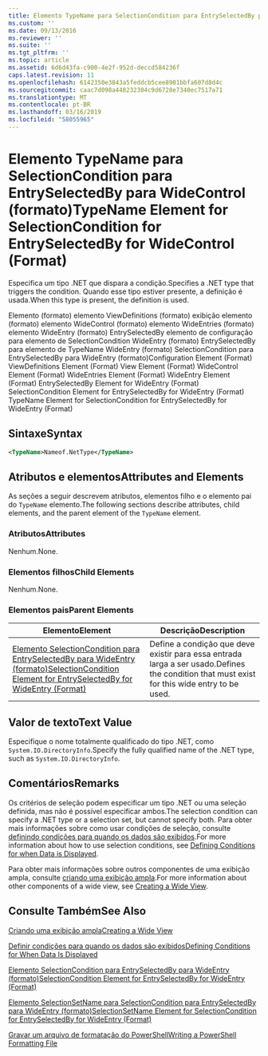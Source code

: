 ```yaml
---
title: Elemento TypeName para SelectionCondition para EntrySelectedBy para WideControl (formato) | Microsoft Docs
ms.custom: ''
ms.date: 09/13/2016
ms.reviewer: ''
ms.suite: ''
ms.tgt_pltfrm: ''
ms.topic: article
ms.assetid: 6d6d43fa-c900-4e2f-952d-deccd584236f
caps.latest.revision: 11
ms.openlocfilehash: 6142350e3843a5feddcb5cee8901bbfa607d8d4c
ms.sourcegitcommit: caac7d098a448232304c9d6728e7340ec7517a71
ms.translationtype: MT
ms.contentlocale: pt-BR
ms.lasthandoff: 03/16/2019
ms.locfileid: "58055965"
---
```

# <a name="typename-element-for-selectioncondition-for-entryselectedby-for-widecontrol-format"></a><span data-ttu-id="ec671-102">Elemento TypeName para SelectionCondition para EntrySelectedBy para WideControl (formato)</span><span class="sxs-lookup"><span data-stu-id="ec671-102">TypeName Element for SelectionCondition for EntrySelectedBy for WideControl (Format)</span></span>

<span data-ttu-id="ec671-103">Especifica um tipo .NET que dispara a condição.</span><span class="sxs-lookup"><span data-stu-id="ec671-103">Specifies a .NET type that triggers the condition.</span></span> <span data-ttu-id="ec671-104">Quando esse tipo estiver presente, a definição é usada.</span><span class="sxs-lookup"><span data-stu-id="ec671-104">When this type is present, the definition is used.</span></span>

<span data-ttu-id="ec671-105">Elemento (formato) elemento ViewDefinitions (formato) exibição elemento (formato) elemento WideControl (formato) elemento WideEntries (formato) elemento WideEntry (formato) EntrySelectedBy elemento de configuração para elemento de SelectionCondition WideEntry (formato) EntrySelectedBy para elemento de TypeName WideEntry (formato) SelectionCondition para EntrySelectedBy para WideEntry (formato)</span><span class="sxs-lookup"><span data-stu-id="ec671-105">Configuration Element (Format) ViewDefinitions Element (Format) View Element (Format) WideControl Element (Format) WideEntries Element (Format) WideEntry Element (Format) EntrySelectedBy Element for WideEntry (Format) SelectionCondition Element for EntrySelectedBy for WideEntry (Format) TypeName Element for SelectionCondition for EntrySelectedBy for WideEntry (Format)</span></span>

## <a name="syntax"></a><span data-ttu-id="ec671-106">Sintaxe</span><span class="sxs-lookup"><span data-stu-id="ec671-106">Syntax</span></span>

```xml
<TypeName>Nameof.NetType</TypeName>
```

## <a name="attributes-and-elements"></a><span data-ttu-id="ec671-107">Atributos e elementos</span><span class="sxs-lookup"><span data-stu-id="ec671-107">Attributes and Elements</span></span>

<span data-ttu-id="ec671-108">As seções a seguir descrevem atributos, elementos filho e o elemento pai do `TypeName` elemento.</span><span class="sxs-lookup"><span data-stu-id="ec671-108">The following sections describe attributes, child elements, and the parent element of the `TypeName` element.</span></span>

### <a name="attributes"></a><span data-ttu-id="ec671-109">Atributos</span><span class="sxs-lookup"><span data-stu-id="ec671-109">Attributes</span></span>

<span data-ttu-id="ec671-110">Nenhum.</span><span class="sxs-lookup"><span data-stu-id="ec671-110">None.</span></span>

### <a name="child-elements"></a><span data-ttu-id="ec671-111">Elementos filhos</span><span class="sxs-lookup"><span data-stu-id="ec671-111">Child Elements</span></span>

<span data-ttu-id="ec671-112">Nenhum.</span><span class="sxs-lookup"><span data-stu-id="ec671-112">None.</span></span>

### <a name="parent-elements"></a><span data-ttu-id="ec671-113">Elementos pais</span><span class="sxs-lookup"><span data-stu-id="ec671-113">Parent Elements</span></span>

|<span data-ttu-id="ec671-114">Elemento</span><span class="sxs-lookup"><span data-stu-id="ec671-114">Element</span></span>|<span data-ttu-id="ec671-115">Descrição</span><span class="sxs-lookup"><span data-stu-id="ec671-115">Description</span></span>|
|-------------|-----------------|
|[<span data-ttu-id="ec671-116">Elemento SelectionCondition para EntrySelectedBy para WideEntry (formato)</span><span class="sxs-lookup"><span data-stu-id="ec671-116">SelectionCondition Element for EntrySelectedBy for WideEntry (Format)</span></span>](./selectioncondition-element-for-entryselectedby-for-widecontrol-format.md)|<span data-ttu-id="ec671-117">Define a condição que deve existir para essa entrada larga a ser usado.</span><span class="sxs-lookup"><span data-stu-id="ec671-117">Defines the condition that must exist for this wide entry to be used.</span></span>|

## <a name="text-value"></a><span data-ttu-id="ec671-118">Valor de texto</span><span class="sxs-lookup"><span data-stu-id="ec671-118">Text Value</span></span>

<span data-ttu-id="ec671-119">Especifique o nome totalmente qualificado do tipo .NET, como `System.IO.DirectoryInfo`.</span><span class="sxs-lookup"><span data-stu-id="ec671-119">Specify the fully qualified name of the .NET type, such as `System.IO.DirectoryInfo`.</span></span>

## <a name="remarks"></a><span data-ttu-id="ec671-120">Comentários</span><span class="sxs-lookup"><span data-stu-id="ec671-120">Remarks</span></span>

<span data-ttu-id="ec671-121">Os critérios de seleção podem especificar um tipo .NET ou uma seleção definida, mas não é possível especificar ambos.</span><span class="sxs-lookup"><span data-stu-id="ec671-121">The selection condition can specify a .NET type or a selection set, but cannot specify both.</span></span> <span data-ttu-id="ec671-122">Para obter mais informações sobre como usar condições de seleção, consulte [definindo condições para quando os dados são exibidos](./defining-conditions-for-displaying-data.md).</span><span class="sxs-lookup"><span data-stu-id="ec671-122">For more information about how to use selection conditions, see [Defining Conditions for when Data is Displayed](./defining-conditions-for-displaying-data.md).</span></span>

<span data-ttu-id="ec671-123">Para obter mais informações sobre outros componentes de uma exibição ampla, consulte [criando uma exibição ampla](./creating-a-wide-view.md).</span><span class="sxs-lookup"><span data-stu-id="ec671-123">For more information about other components of a wide view, see [Creating a Wide View](./creating-a-wide-view.md).</span></span>

## <a name="see-also"></a><span data-ttu-id="ec671-124">Consulte Também</span><span class="sxs-lookup"><span data-stu-id="ec671-124">See Also</span></span>

[<span data-ttu-id="ec671-125">Criando uma exibição ampla</span><span class="sxs-lookup"><span data-stu-id="ec671-125">Creating a Wide View</span></span>](./creating-a-wide-view.md)

[<span data-ttu-id="ec671-126">Definir condições para quando os dados são exibidos</span><span class="sxs-lookup"><span data-stu-id="ec671-126">Defining Conditions for When Data Is Displayed</span></span>](./defining-conditions-for-displaying-data.md)

[<span data-ttu-id="ec671-127">Elemento SelectionCondition para EntrySelectedBy para WideEntry (formato)</span><span class="sxs-lookup"><span data-stu-id="ec671-127">SelectionCondition Element for EntrySelectedBy for WideEntry (Format)</span></span>](./selectioncondition-element-for-entryselectedby-for-widecontrol-format.md)

[<span data-ttu-id="ec671-128">Elemento SelectionSetName para SelectionCondition para EntrySelectedBy para WideEntry (formato)</span><span class="sxs-lookup"><span data-stu-id="ec671-128">SelectionSetName Element for SelectionCondition for EntrySelectedBy for WideEntry (Format)</span></span>](./selectionsetname-element-for-selectioncondition-for-entryselectedby-for-wideentry-format.md)

[<span data-ttu-id="ec671-129">Gravar um arquivo de formatação do PowerShell</span><span class="sxs-lookup"><span data-stu-id="ec671-129">Writing a PowerShell Formatting File</span></span>](./writing-a-powershell-formatting-file.md)

